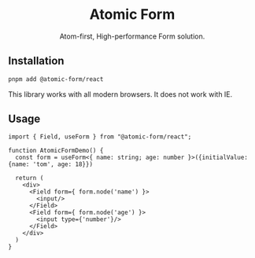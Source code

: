 <h1 align="center">
Atomic Form
</h1>

<p align="center">
Atom-first, High-performance Form solution.
</p>

## Installation

```bash
pnpm add @atomic-form/react
```

This library works with all modern browsers. It does not work with IE.

## Usage

```tsx
import { Field, useForm } from "@atomic-form/react";

function AtomicFormDemo() {
  const form = useForm<{ name: string; age: number }>({initialValue: {name: 'tom', age: 18}})

  return (
    <div>
      <Field form={ form.node('name') }>
        <input/>
      </Field>
      <Field form={ form.node('age') }>
        <input type={'number'}/>
      </Field>
    </div>
  )
}
```

[//]: # (Atomic-form is powered by Proxy API, if you want to use immutable state, you must use @atomic-form/immutable plugin, it's dependent on Immer)
